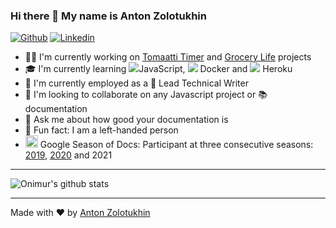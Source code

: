 ### Hi there 👋 My name is Anton Zolotukhin

[![Github](https://img.shields.io/badge/-Github-000?style=flat&logo=Github&logoColor=white)](https://github.com/bandantonio)
[![Linkedin](https://img.shields.io/badge/-LinkedIn-blue?style=flat&logo=Linkedin&logoColor=white)](https://www.linkedin.com/in/bandantonio/)

- :man_technologist: I'm currently working on [Tomaatti Timer](https://github.com/bandantonio/tomaatti-timer) and [Grocery Life](https://github.com/bandantonio/grocery-life) projects
- 🎓 I'm currently learning <img src="https://img.icons8.com/color/25/000000/javascript--v1.png"/>JavaScript, <img src="https://img.icons8.com/fluency/25/000000/docker.png"/> Docker and <img src="https://img.icons8.com/color/25/000000/heroku.png"/> Heroku
- 🏢 I'm currently employed as a 📝 Lead Technical Writer
- :handshake: I'm looking to collaborate on any Javascript project or 📚 documentation
- 💬 Ask me about how good your documentation is
- 👻 Fun fact: I am a left-handed person
- <img width=20 src="https://developers.google.com/season-of-docs/images/SeasonofDocs_Icon_Grey_300ppi_trimmed.png" /> Google Season of Docs: Participant at three consecutive seasons: [2019][gsod-2019], [2020][gsod-2020] and 2021

[gsod-2019]: https://developers.google.com/season-of-docs/docs/2019/participants
[gsod-2020]: https://developers.google.com/season-of-docs/docs/2020/participants

----

![Onimur's github stats](https://github-readme-stats.vercel.app/api?username=bandantonio&show_icons=true)

----

Made with ❤️ by [Anton Zolotukhin](https://github.com/bandantonio)
